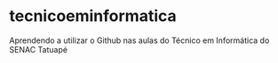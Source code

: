 # tecnicoeminformatica
Aprendendo a utilizar o Github nas aulas do Técnico em Informática do SENAC Tatuapé
